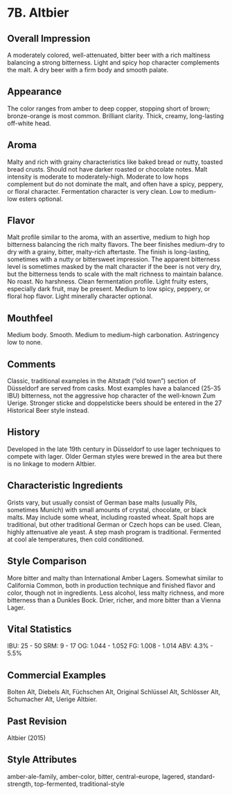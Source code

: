 # 7B. Altbier

## Overall Impression

A moderately colored, well-attenuated, bitter beer with a rich maltiness balancing a strong bitterness. Light and spicy hop character complements the malt. A dry beer with a firm body and smooth palate.

## Appearance

The color ranges from amber to deep copper, stopping short of brown; bronze-orange is most common. Brilliant clarity. Thick, creamy, long-lasting off-white head.

## Aroma

Malty and rich with grainy characteristics like baked bread or nutty, toasted bread crusts. Should not have darker roasted or chocolate notes. Malt intensity is moderate to moderately-high. Moderate to low hops complement but do not dominate the malt, and often have a spicy, peppery, or floral character. Fermentation character is very clean. Low to medium-low esters optional.

## Flavor

Malt profile similar to the aroma, with an assertive, medium to high hop bitterness balancing the rich malty flavors. The beer finishes medium-dry to dry with a grainy, bitter, malty-rich aftertaste. The finish is long-lasting, sometimes with a nutty or bittersweet impression. The apparent bitterness level is sometimes masked by the malt character if the beer is not very dry, but the bitterness tends to scale with the malt richness to maintain balance. No roast. No harshness. Clean fermentation profile. Light fruity esters, especially dark fruit, may be present. Medium to low spicy, peppery, or floral hop flavor. Light minerally character optional.

## Mouthfeel

Medium body. Smooth. Medium to medium-high carbonation. Astringency low to none.

## Comments

Classic, traditional examples in the Altstadt (“old town”) section of Düsseldorf are served from casks. Most examples have a balanced (25-35 IBU) bitterness, not the aggressive hop character of the well-known Zum Uerige. Stronger sticke and doppelsticke beers should be entered in the 27 Historical Beer style instead.

## History

Developed in the late 19th century in Düsseldorf to use lager techniques to compete with lager. Older German styles were brewed in the area but there is no linkage to modern Altbier.

## Characteristic Ingredients

Grists vary, but usually consist of German base malts (usually Pils, sometimes Munich) with small amounts of crystal, chocolate, or black malts. May include some wheat, including roasted wheat. Spalt hops are traditional, but other traditional German or Czech hops can be used. Clean, highly attenuative ale yeast. A step mash program is traditional. Fermented at cool ale temperatures, then cold conditioned.

## Style Comparison

More bitter and malty than International Amber Lagers. Somewhat similar to California Common, both in production technique and finished flavor and color, though not in ingredients. Less alcohol, less malty richness, and more bitterness than a Dunkles Bock. Drier, richer, and more bitter than a Vienna Lager.

## Vital Statistics

IBU: 25 - 50
SRM: 9 - 17
OG: 1.044 - 1.052
FG: 1.008 - 1.014
ABV: 4.3% - 5.5%

## Commercial Examples

Bolten Alt, Diebels Alt, Füchschen Alt, Original Schlüssel Alt, Schlösser Alt, Schumacher Alt, Uerige Altbier.

## Past Revision

Altbier (2015)

## Style Attributes

amber-ale-family, amber-color, bitter, central-europe, lagered, standard-strength, top-fermented, traditional-style